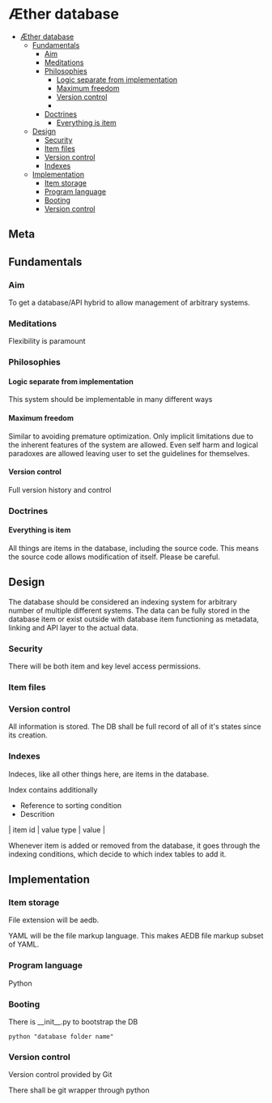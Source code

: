 # Æther database

- [Æther database](#æther-database)
  - [Fundamentals](#fundamentals)
    - [Aim](#aim)
    - [Meditations](#meditations)
    - [Philosophies](#philosophies)
      - [Logic separate from implementation](#logic-separate-from-implementation)
      - [Maximum freedom](#maximum-freedom)
      - [Version control](#version-control)
      - [](#)
    - [Doctrines](#doctrines)
      - [Everything is item](#everything-is-item)
  - [Design](#design)
    - [Security](#security)
    - [Item files](#item-files)
    - [Version control](#version-control-1)
    - [Indexes](#indexes)
  - [Implementation](#implementation)
    - [Item storage](#item-storage)
    - [Program language](#program-language)
    - [Booting](#booting)
    - [Version control](#version-control-2)

## Meta

## Fundamentals

### Aim

To get a database/API hybrid to allow management of arbitrary systems.

### Meditations

Flexibility is paramount



### Philosophies

#### Logic separate from implementation

This system should be implementable in many different ways

#### Maximum freedom

Similar to avoiding premature optimization.
Only implicit limitations due to the inherent features of the system are allowed.
Even self harm and logical paradoxes are allowed leaving user to set the guidelines for themselves.

#### Version control

Full version history and control

#### 

### Doctrines

#### Everything is item

All things are items in the database, including the source code.
This means the source code allows modification of itself. 
Please be careful. 
## Design

The database should be considered an indexing system for arbitrary number of multiple different systems. The data can be fully stored in the database item or exist outside with database item functioning as metadata, linking and API layer to the actual data. 



### Security

There will be both item and key level access permissions.

### Item files



### Version control

All information is stored. The DB shall be full record of all of it's states since its creation.

### Indexes

Indeces, like all other things here, are items in the database.

Index contains additionally

- Reference to sorting condition
- Descrition

| item id | value type | value | 


Whenever item is added or removed from the database, it goes through the indexing conditions, which decide to which index tables to add it.


## Implementation

### Item storage

File extension will be aedb.

YAML will be the file markup language.
This makes AEDB file markup subset of YAML.

### Program language

Python

### Booting

There is \_\_init__.py to bootstrap the DB

```
python "database folder name"
```

### Version control

Version control provided by Git

There shall be git wrapper through python 
